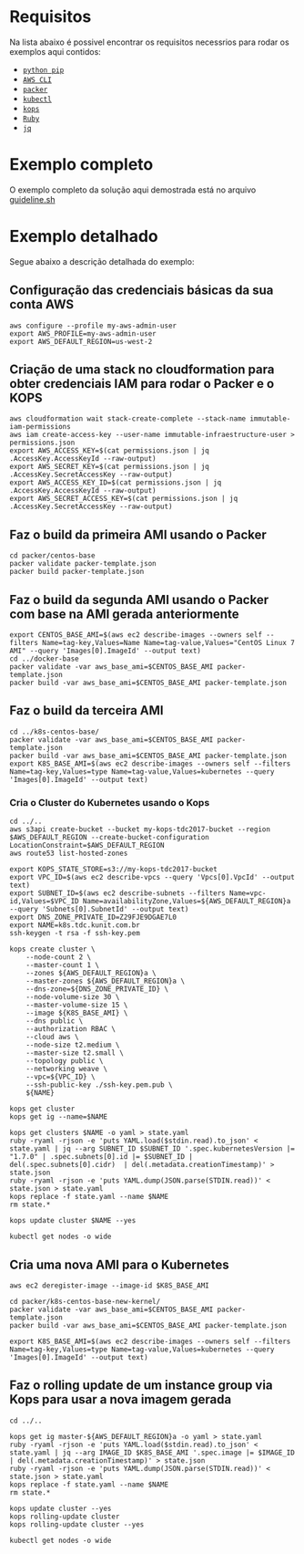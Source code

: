 # Requisitos
Na lista abaixo é possivel encontrar os requisitos necessrios para rodar os exemplos aqui contidos:
* [`python pip`](https://pip.pypa.io/en/stable/installing/)
* [`AWS CLI`](http://docs.aws.amazon.com/pt_br/cli/latest/userguide/installing.html)
* [`packer`](https://www.packer.io/intro/getting-started/install.html)
* [`kubectl`](https://kubernetes.io/docs/tasks/tools/install-kubectl/)
* [`kops`](https://github.com/kubernetes/kops/blob/master/docs/install.md)
* [`Ruby`](https://www.ruby-lang.org/pt/documentation/installation/)
* [`jq`](https://github.com/stedolan/jq/wiki/Installation)

# Exemplo completo
O exemplo completo da solução aqui demostrada está no arquivo [guideline.sh](guideline.sh)

# Exemplo detalhado
Segue abaixo a descrição detalhada do exemplo:
## Configuração das credenciais básicas da sua conta AWS
```shell
aws configure --profile my-aws-admin-user
export AWS_PROFILE=my-aws-admin-user
export AWS_DEFAULT_REGION=us-west-2
```
## Criação de uma stack no cloudformation para obter credenciais IAM para rodar o Packer e o KOPS
```shell
aws cloudformation wait stack-create-complete --stack-name immutable-iam-permissions
aws iam create-access-key --user-name immutable-infraestructure-user > permissions.json
export AWS_ACCESS_KEY=$(cat permissions.json | jq .AccessKey.AccessKeyId --raw-output)
export AWS_SECRET_KEY=$(cat permissions.json | jq .AccessKey.SecretAccessKey --raw-output)
export AWS_ACCESS_KEY_ID=$(cat permissions.json | jq .AccessKey.AccessKeyId --raw-output)
export AWS_SECRET_ACCESS_KEY=$(cat permissions.json | jq .AccessKey.SecretAccessKey --raw-output)
```
## Faz o build da primeira AMI usando o Packer
```shell
cd packer/centos-base
packer validate packer-template.json
packer build packer-template.json 
```

## Faz o build da segunda AMI usando o Packer com base na AMI gerada anteriormente
```shell
export CENTOS_BASE_AMI=$(aws ec2 describe-images --owners self --filters Name=tag-key,Values=Name Name=tag-value,Values="CentOS Linux 7 AMI" --query 'Images[0].ImageId' --output text)
cd ../docker-base
packer validate -var aws_base_ami=$CENTOS_BASE_AMI packer-template.json
packer build -var aws_base_ami=$CENTOS_BASE_AMI packer-template.json
```
## Faz o build da terceira AMI
```shell
cd ../k8s-centos-base/
packer validate -var aws_base_ami=$CENTOS_BASE_AMI packer-template.json
packer build -var aws_base_ami=$CENTOS_BASE_AMI packer-template.json
export K8S_BASE_AMI=$(aws ec2 describe-images --owners self --filters Name=tag-key,Values=type Name=tag-value,Values=kubernetes --query 'Images[0].ImageId' --output text)
```
### Cria o Cluster do Kubernetes usando o Kops
```shell
cd ../..
aws s3api create-bucket --bucket my-kops-tdc2017-bucket --region $AWS_DEFAULT_REGION --create-bucket-configuration LocationConstraint=$AWS_DEFAULT_REGION
aws route53 list-hosted-zones

export KOPS_STATE_STORE=s3://my-kops-tdc2017-bucket
export VPC_ID=$(aws ec2 describe-vpcs --query 'Vpcs[0].VpcId' --output text)
export SUBNET_ID=$(aws ec2 describe-subnets --filters Name=vpc-id,Values=$VPC_ID Name=availabilityZone,Values=${AWS_DEFAULT_REGION}a --query 'Subnets[0].SubnetId' --output text)
export DNS_ZONE_PRIVATE_ID=Z29FJE9DGAE7L0
export NAME=k8s.tdc.kunit.com.br
ssh-keygen -t rsa -f ssh-key.pem

kops create cluster \
    --node-count 2 \
    --master-count 1 \
    --zones ${AWS_DEFAULT_REGION}a \
    --master-zones ${AWS_DEFAULT_REGION}a \
    --dns-zone=${DNS_ZONE_PRIVATE_ID} \
    --node-volume-size 30 \
    --master-volume-size 15 \
    --image ${K8S_BASE_AMI} \
    --dns public \
    --authorization RBAC \
    --cloud aws \
    --node-size t2.medium \
    --master-size t2.small \
    --topology public \
    --networking weave \
    --vpc=${VPC_ID} \
    --ssh-public-key ./ssh-key.pem.pub \
    ${NAME}

kops get cluster
kops get ig --name=$NAME

kops get clusters $NAME -o yaml > state.yaml
ruby -ryaml -rjson -e 'puts YAML.load($stdin.read).to_json' < state.yaml | jq --arg SUBNET_ID $SUBNET_ID '.spec.kubernetesVersion |= "1.7.0" | .spec.subnets[0].id |= $SUBNET_ID | del(.spec.subnets[0].cidr)  | del(.metadata.creationTimestamp)' > state.json
ruby -ryaml -rjson -e 'puts YAML.dump(JSON.parse(STDIN.read))' < state.json > state.yaml
kops replace -f state.yaml --name $NAME
rm state.*

kops update cluster $NAME --yes

kubectl get nodes -o wide
```
## Cria uma nova AMI para o Kubernetes
```shell
aws ec2 deregister-image --image-id $K8S_BASE_AMI

cd packer/k8s-centos-base-new-kernel/
packer validate -var aws_base_ami=$CENTOS_BASE_AMI packer-template.json
packer build -var aws_base_ami=$CENTOS_BASE_AMI packer-template.json

export K8S_BASE_AMI=$(aws ec2 describe-images --owners self --filters Name=tag-key,Values=type Name=tag-value,Values=kubernetes --query 'Images[0].ImageId' --output text)
```
## Faz o rolling update de um instance group via Kops para usar a nova imagem gerada
```shell
cd ../..

kops get ig master-${AWS_DEFAULT_REGION}a -o yaml > state.yaml
ruby -ryaml -rjson -e 'puts YAML.load($stdin.read).to_json' < state.yaml | jq --arg IMAGE_ID $K8S_BASE_AMI '.spec.image |= $IMAGE_ID | del(.metadata.creationTimestamp)' > state.json
ruby -ryaml -rjson -e 'puts YAML.dump(JSON.parse(STDIN.read))' < state.json > state.yaml
kops replace -f state.yaml --name $NAME
rm state.*

kops update cluster --yes
kops rolling-update cluster
kops rolling-update cluster --yes

kubectl get nodes -o wide
```
